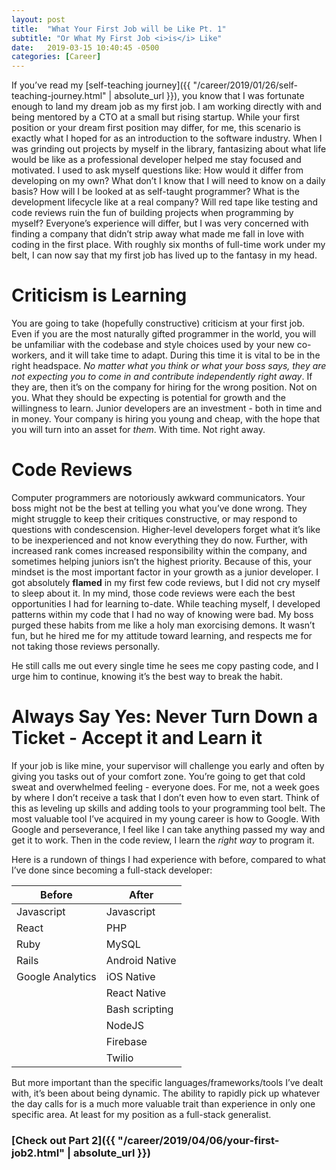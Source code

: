 ```yaml
---
layout: post
title:  "What Your First Job will be Like Pt. 1"
subtitle: "Or What My First Job <i>is</i> Like"
date:   2019-03-15 10:40:45 -0500
categories: [Career]
---
```


If you’ve read my [self-teaching journey]({{ "/career/2019/01/26/self-teaching-journey.html" | absolute_url }}), you know that I was fortunate enough to land my dream job as my first job. I am working directly with and being mentored by a CTO at a small but rising startup. While your first position or your dream first position may differ,  for me, this scenario is exactly what I hoped for as an introduction to the software industry. When I was grinding out projects by myself in the library, fantasizing about what life would be like as a professional developer helped me stay focused and motivated. I used to ask myself questions like: How would it differ from developing on my own? What don’t I know that I will need to know on a daily basis? How will I be looked at as self-taught programmer? What is the development lifecycle like at a real company? Will red tape like testing and code reviews ruin the fun of building projects when programming by myself? Everyone’s experience will differ, but I was very concerned with finding a company that didn’t strip away what made me fall in love with coding in the first place. With roughly six months of full-time work under my belt, I can now say that my first job has lived up to the fantasy in my head.

# Criticism is Learning

You are going to take (hopefully constructive) criticism at your first job. Even if you are the most naturally gifted programmer in the world, you will be unfamiliar with the codebase and style choices used by your new co-workers, and it will take time to adapt. During this time it is vital to be in the right headspace. *No matter what you think or what your boss says, they are not expecting you to come in and contribute independently right away*. If they are, then it’s on the company for hiring for the wrong position. Not on you. What they should be expecting is potential for growth and the willingness to learn. Junior developers are an investment - both in time and in money. Your company is hiring you young and cheap, with the hope that you will turn into an asset for *them*. With time. Not right away. 

# Code Reviews

 Computer programmers are notoriously awkward communicators. Your boss might not be the best at telling you what you’ve done wrong. They might struggle to keep their critiques constructive, or may respond to questions with condescension. Higher-level developers forget what it’s like to be inexperienced and not know everything they do now. Further, with increased rank comes increased responsibility within the company, and sometimes helping juniors isn’t the highest priority. Because of this, your mindset is the most important factor in your growth as a junior developer. I got absolutely **flamed** in my first few code reviews, but I did not cry myself to sleep about it. In my mind, those code reviews were each the best opportunities I had for learning to-date. While teaching myself, I developed patterns within my code that I had no way of knowing were bad. My boss purged these habits from me like a holy man exorcising demons. It wasn’t fun, but he hired me for my attitude toward learning, and respects me for not taking those reviews personally.

He still calls me out every single time he sees me copy pasting code, and I urge him to continue, knowing it’s the best way to break the habit.

# Always Say Yes: Never Turn Down a Ticket - Accept it and Learn it

If your job is like mine, your supervisor will challenge you early and often by giving you tasks out of your comfort zone. You’re going to get that cold sweat and overwhelmed feeling - everyone does. For me, not a week goes by where I don’t receive a task that I don’t even how to even start. Think of this as leveling up skills and adding tools to your programming tool belt. The most valuable tool I’ve acquired in my young career is how to Google. With Google and perseverance, I feel like I can take anything passed my way and get it to work. Then in the code review, I learn the *right way* to program it.

Here is a rundown of things I had experience with before, compared to what I’ve done since becoming a full-stack developer:

| Before      | After |
| ----------- | ----------- |
| Javascript  | Javascript  |
| React         | PHP             |
| Ruby          | MySQL      |
| Rails          | Android Native |
| Google Analytics   | iOS Native |
|                    | React Native |
|                    | Bash scripting |
|                    | NodeJS |
|                    | Firebase |
|                    | Twilio |


But more important than the specific languages/frameworks/tools I’ve dealt with, it’s been about being dynamic. The ability to rapidly pick up whatever the day calls for is a much more valuable trait than experience in only one specific area. At least for my position as a full-stack generalist.

### [Check out Part 2]({{ "/career/2019/04/06/your-first-job2.html" | absolute_url }})


